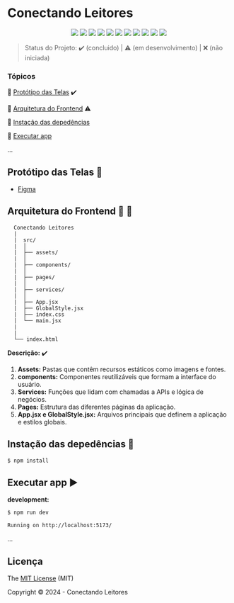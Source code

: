 <h1>Conectando Leitores</h1> 

<p align="center">
  <img src="https://img.shields.io/static/v1?label=react&message=18.2.0&color=61dafb&style=for-the-badge&logo=REACT"/>
  <img src="https://img.shields.io/static/v1?label=HTML&message=5&color=e34f26&style=for-the-badge&logo=html5"/>
  <img src="https://img.shields.io/static/v1?label=CSS&message=3&color=1572b6&style=for-the-badge&logo=css3"/>
  <img src="http://img.shields.io/static/v1?label=javascript&message=ES6&color=f7df1e&style=for-the-badge&logo=javascript"/>
  <img src="http://img.shields.io/static/v1?label=Axios&message=1.7.5&color=5A29E4&style=for-the-badge&logo=axios"/>
  <img src="https://img.shields.io/static/v1?label=Styled-Components&message=6.1.12&color=DB7093&style=for-the-badge&logo=styledcomponents"/>
  <img src="http://img.shields.io/static/v1?label=Figma&message=16.13.3&color=F24E1E&style=for-the-badge&logo=figma"/>
  <img src="http://img.shields.io/static/v1?label=Git&message=2.45.2&color=f05032&style=for-the-badge&logo=git"/>
  <img src="http://img.shields.io/static/v1?label=GitHub&message=2024&color=181717&style=for-the-badge&logo=github"/>
  <img src="http://img.shields.io/static/v1?label=STATUS&message=EM%20DESENVOLVIMENTO&color=yellow&style=for-the-badge"/>
  <img src="http://img.shields.io/static/v1?label=License&message=MIT&color=green&style=for-the-badge"/>
</p>

> Status do Projeto: :heavy_check_mark: (concluido) | :warning: (em desenvolvimento) | :x: (não iniciada)

### Tópicos 


:small_blue_diamond: [Protótipo das Telas](#protótipo-das-telas-art) :heavy_check_mark:


:small_blue_diamond: [Arquitetura do Frontend](#arquitetura-do-frontend-triangular_ruler-straight_ruler) :warning:

:small_blue_diamond: [Instação das depedências](#instação-das-depedências-arrow_down_small) 

:small_blue_diamond: [Executar app](#executar-app-arrow_forward) 


... 

## Protótipo das Telas :art:

- [Figma](https://www.figma.com/design/aGEyPhnpQwSCnvYnHYNIyW/Untitled?node-id=0-1&t=EUUURJpekyeWPhST-0)



## Arquitetura do Frontend :triangular_ruler: :straight_ruler:

```plaintext
  Conectando Leitores
  |
  |  src/
  |  │
  |  ├── assets/
  |  │
  |  ├── components/
  |  │
  |  ├── pages/
  |  │
  |  ├── services/
  |  │
  |  ├── App.jsx
  |  ├── GlobalStyle.jsx
  |  ├── index.css
  |  └── main.jsx
  |
  | 
  └── index.html
```


**Descrição:** :heavy_check_mark:

1. **Assets:** Pastas que contêm recursos estáticos como imagens e fontes.
2. **components:** Componentes reutilizáveis que formam a interface do usuário.
3. **Services:** Funções que lidam com chamadas a APIs e lógica de negócios.
4. **Pages:** Estrutura das diferentes páginas da aplicação.
5. **App.jsx e GlobalStyle.jsx:** Arquivos principais que definem a aplicação e estilos globais.


## Instação das depedências :arrow_down_small:

```bash
$ npm install
```

## Executar app :arrow_forward:
 
**development:**
```bash
$ npm run dev
```

```bash
Running on http://localhost:5173/
```
...  

## Licença 

The [MIT License]() (MIT)

Copyright :copyright: 2024 - Conectando Leitores
